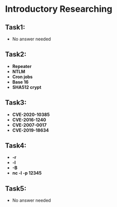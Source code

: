 # Introductory Researching

## Task1:

- No answer needed

## Task2:

- **Repeater**
- **NTLM**
- **Cron jobs**
- **Base 16**
- **SHA512 crypt**

## Task3:

- **CVE-2020-10385**
- **CVE-2016-1240**
- **CVE-2007-0017**
- **CVE-2019-18634**

## Task4:

- **-r**
- **-l**
- **-B**
- **nc -l -p 12345**

## Task5:

- No answer needed
